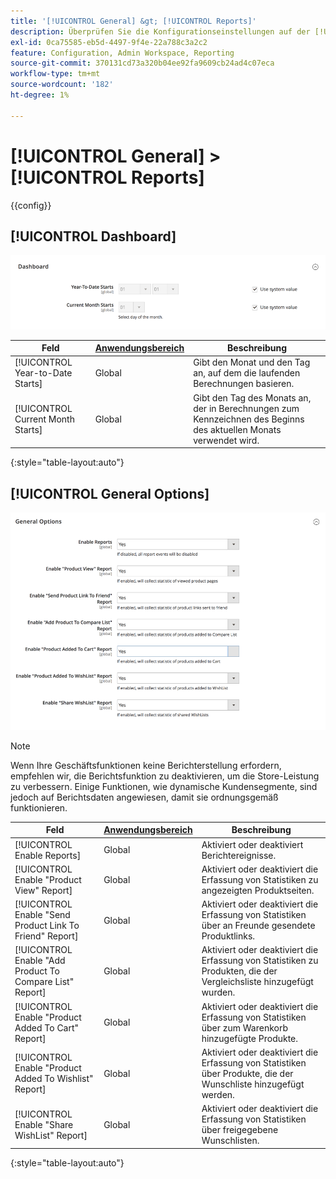 ```yaml
---
title: '[!UICONTROL General] &gt; [!UICONTROL Reports]'
description: Überprüfen Sie die Konfigurationseinstellungen auf der [!UICONTROL General] &gt; [!UICONTROL Reports] Seite des Commerce-Administrators.
exl-id: 0ca75585-eb5d-4497-9f4e-22a788c3a2c2
feature: Configuration, Admin Workspace, Reporting
source-git-commit: 370131cd73a320b04ee92fa9609cb24ad4c07eca
workflow-type: tm+mt
source-wordcount: '182'
ht-degree: 1%

---
```


# [!UICONTROL General] > [!UICONTROL Reports]

{{config}}

## [!UICONTROL Dashboard]

![Dashboard](./assets/reports-dashboard.png)<!-- zoom -->

<!-- [Dashboard](https://docs.magento.com/user-guide/stores/admin-dashboard.html) -->

| Feld | [Anwendungsbereich](../../getting-started/websites-stores-views.md#scope-settings) | Beschreibung |
|--- |--- |--- |
| [!UICONTROL Year-to-Date Starts] | Global | Gibt den Monat und den Tag an, auf dem die laufenden Berechnungen basieren. |
| [!UICONTROL Current Month Starts] | Global | Gibt den Tag des Monats an, der in Berechnungen zum Kennzeichnen des Beginns des aktuellen Monats verwendet wird. |

{:style=&quot;table-layout:auto&quot;}

## [!UICONTROL General Options]

![Allgemeine Optionen](./assets/reports-general-options.png)<!-- zoom -->

>[!NOTE]
>
>Wenn Ihre Geschäftsfunktionen keine Berichterstellung erfordern, empfehlen wir, die Berichtsfunktion zu deaktivieren, um die Store-Leistung zu verbessern. Einige Funktionen, wie dynamische Kundensegmente, sind jedoch auf Berichtsdaten angewiesen, damit sie ordnungsgemäß funktionieren.

| Feld | [Anwendungsbereich](../../getting-started/websites-stores-views.md#scope-settings) | Beschreibung |
|--- |--- |--- |
| [!UICONTROL Enable Reports] | Global | Aktiviert oder deaktiviert Berichtereignisse. |
| [!UICONTROL Enable "Product View" Report] | Global | Aktiviert oder deaktiviert die Erfassung von Statistiken zu angezeigten Produktseiten. |
| [!UICONTROL Enable "Send Product Link To Friend" Report] | Global | Aktiviert oder deaktiviert die Erfassung von Statistiken über an Freunde gesendete Produktlinks. |
| [!UICONTROL Enable "Add Product To Compare List" Report] | Global | Aktiviert oder deaktiviert die Erfassung von Statistiken zu Produkten, die der Vergleichsliste hinzugefügt wurden. |
| [!UICONTROL Enable "Product Added To Cart" Report] | Global | Aktiviert oder deaktiviert die Erfassung von Statistiken über zum Warenkorb hinzugefügte Produkte. |
| [!UICONTROL Enable "Product Added To Wishlist" Report] | Global | Aktiviert oder deaktiviert die Erfassung von Statistiken über Produkte, die der Wunschliste hinzugefügt werden. |
| [!UICONTROL Enable "Share WishList" Report] | Global | Aktiviert oder deaktiviert die Erfassung von Statistiken über freigegebene Wunschlisten. |

{:style=&quot;table-layout:auto&quot;}
